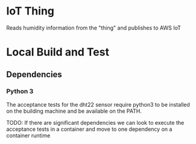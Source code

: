 # IoT Thing

Reads humidity information from the "thing" and publishes to AWS IoT

# Local Build and Test

## Dependencies

### Python 3
The acceptance tests for the dht22 sensor require python3 to be installed on the building machine and be available on the PATH.

TODO: If there are significant dependencies we can look to execute the acceptance tests in a container and move to one dependency on a container runtime
